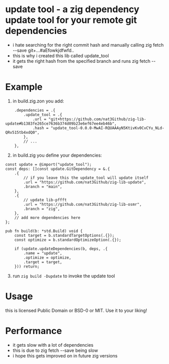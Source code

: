 # update tool - a zig dependency update tool for your remote git dependencies
- i hate searching for the right commit hash and manually calling zig fetch --save git+...#aEfowkjdfwfd..
- this is why i created this lib called update_tool
- it gets the right hash from the specified branch and runs zig fetch --save

# Example
1. in build.zig.zon you add:
```zig
    .dependencies = .{
        .update_tool = .{
            .url = "git+https://github.com/nat3Github/zig-lib-update#b1383fe265ce7636b374d09b23e6ef67ee4eb46b",
            .hash = "update_tool-0.0.0-MwAI-RQUAAAyN5KtivKv0CvCYu_NLd-QRv515tb4xdQ0",
        },
        // ...
    },
```

2. in build.zig you define your dependencies:
```zig
const update = @import("update_tool");
const deps: []const update.GitDependency = &.{
    .{
        // if you leave this the update_tool will update itself 
        .url = "https://github.com/nat3Github/zig-lib-update",
        .branch = "main",
    },
    .{
        // update lib-pffft
        .url = "https://github.com/nat3Github/zig-lib-osmr",
        .branch = "zig",
    },
    // add more dependencies here
};

pub fn build(b: *std.Build) void {
    const target = b.standardTargetOptions(.{});
    const optimize = b.standardOptimizeOption(.{});

    if (update.updateDependencies(b, deps, .{
        .name = "update",
        .optimize = optimize,
        .target = target,
    })) return;
```


3. run `zig build -Dupdate` to invoke the update tool

# Usage
this is licensed Public Domain or BSD-0 or MIT. Use it to your liking!

# Performance
- it gets slow with a lot of dependencies
- this is due to zig fetch --save being slow
- i hope this gets improved on in future zig versions

